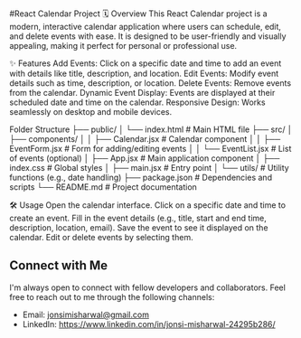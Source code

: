 #React Calendar Project
🗓️ Overview
This React Calendar project is a modern, interactive calendar application where users can schedule, edit, and delete events with ease. It is designed to be user-friendly and visually appealing, making it perfect for personal or professional use.

✨ Features
Add Events: Click on a specific date and time to add an event with details like title, description, and location.
Edit Events: Modify event details such as time, description, or location.
Delete Events: Remove events from the calendar.
Dynamic Event Display: Events are displayed at their scheduled date and time on the calendar.
Responsive Design: Works seamlessly on desktop and mobile devices.

Folder Structure
├── public/
│   └── index.html         # Main HTML file
├── src/
│   ├── components/
│   │   ├── Calendar.jsx   # Calendar component
│   │   ├── EventForm.jsx  # Form for adding/editing events
│   │   └── EventList.jsx  # List of events (optional)
│   ├── App.jsx            # Main application component
│   ├── index.css          # Global styles
│   ├── main.jsx           # Entry point
│   └── utils/             # Utility functions (e.g., date handling)
├── package.json           # Dependencies and scripts
└── README.md              # Project documentation

🛠️ Usage
Open the calendar interface.
Click on a specific date and time to create an event.
Fill in the event details (e.g., title, start and end time, description, location, email).
Save the event to see it displayed on the calendar.
Edit or delete events by selecting them.

## Connect with Me

I'm always open to connect with fellow developers and collaborators. Feel free to reach out to me through the following channels:

- Email: jonsimisharwal@gmail.com
- LinkedIn: https://www.linkedin.com/in/jonsi-misharwal-24295b286/

